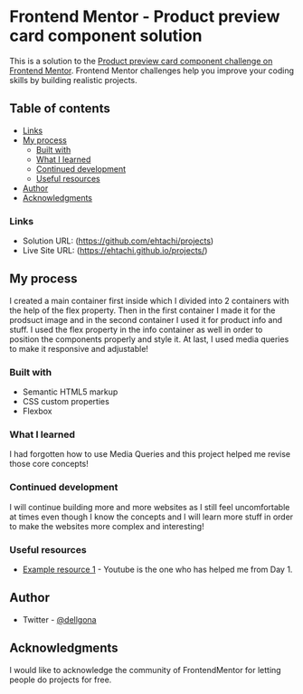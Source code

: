 # Frontend Mentor - Product preview card component solution

This is a solution to the [Product preview card component challenge on Frontend Mentor](https://www.frontendmentor.io/challenges/product-preview-card-component-GO7UmttRfa). Frontend Mentor challenges help you improve your coding skills by building realistic projects. 

## Table of contents


- [Links](#links)
- [My process](#my-process)
  - [Built with](#built-with)
  - [What I learned](#what-i-learned)
  - [Continued development](#continued-development)
  - [Useful resources](#useful-resources)
- [Author](#author)
- [Acknowledgments](#acknowledgments)

### Links

- Solution URL: (https://github.com/ehtachi/projects)
- Live Site URL: (https://ehtachi.github.io/projects/)

## My process

I created a main container first inside which I divided into 2 containers with the help of the flex property. Then in the first container I made it for the prodsuct image and in the second container I used it for product info and stuff. I used the flex property in the info container as well in order to position the components properly and style it. At last, I used media queries to make it responsive and adjustable!


### Built with

- Semantic HTML5 markup
- CSS custom properties
- Flexbox

### What I learned

I had forgotten how to use Media Queries and this project helped me revise those core concepts!

### Continued development

I will continue building more and more websites as I still feel uncomfortable at times even though I know the concepts and I will learn more stuff in order to make the websites more complex and interesting!

### Useful resources

- [Example resource 1](https://www.youtube.com) - Youtube is the one who has helped me from Day 1.

## Author

- Twitter - [@dellgona](https://www.twitter.com/dellgona)


## Acknowledgments

I would like to acknowledge the community of FrontendMentor for letting people do projects for free.
